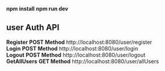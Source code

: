 **npm install**
**npm run dev**

## **user Auth API**  <br/>
**Register**  **POST Method**   http://localhost:8080/user/register  <br/>
**Login**  **POST Method**      http://localhost:8080/user/login     <br/>
**Logout**  **POST Method**     http://localhost:8080/user/logout    <br/>
**GetAllUsers**  **GET Method** http://localhost:8080/user/allUsers   <br/>

